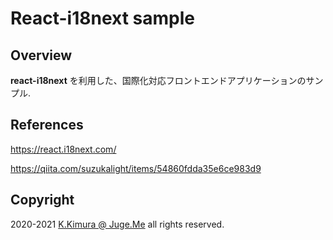 # React-i18next sample

## Overview

**react-i18next** を利用した、国際化対応フロントエンドアプリケーションのサンプル.


## References

https://react.i18next.com/

https://qiita.com/suzukalight/items/54860fdda35e6ce983d9


## Copyright

2020-2021 [K.Kimura @ Juge.Me](https://github.com/dotnsf) all rights reserved.

